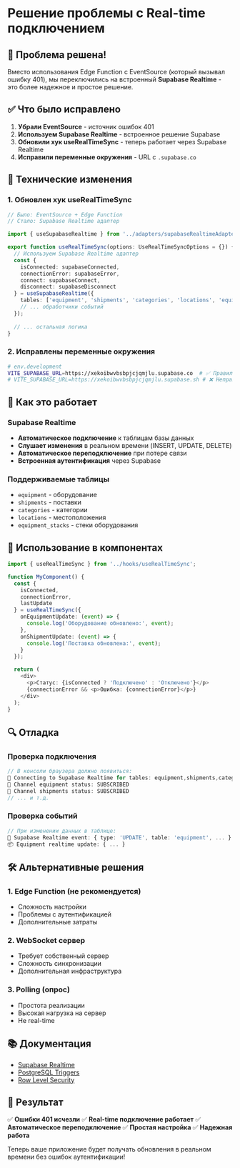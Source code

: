 # Решение проблемы с Real-time подключением

## 🎯 Проблема решена!

Вместо использования Edge Function с EventSource (который вызывал ошибку 401), мы переключились на встроенный **Supabase Realtime** - это более надежное и простое решение.

## ✅ Что было исправлено

1. **Убрали EventSource** - источник ошибок 401
2. **Используем Supabase Realtime** - встроенное решение Supabase
3. **Обновили хук useRealTimeSync** - теперь работает через Supabase Realtime
4. **Исправили переменные окружения** - URL с `.supabase.co`

## 🔧 Технические изменения

### 1. Обновлен хук useRealTimeSync
```typescript
// Было: EventSource + Edge Function
// Стало: Supabase Realtime адаптер

import { useSupabaseRealtime } from '../adapters/supabaseRealtimeAdapter';

export function useRealTimeSync(options: UseRealTimeSyncOptions = {}) {
  // Используем Supabase Realtime адаптер
  const {
    isConnected: supabaseConnected,
    connectionError: supabaseError,
    connect: supabaseConnect,
    disconnect: supabaseDisconnect
  } = useSupabaseRealtime({
    tables: ['equipment', 'shipments', 'categories', 'locations', 'equipment_stacks'],
    // ... обработчики событий
  });
  
  // ... остальная логика
}
```

### 2. Исправлены переменные окружения
```bash
# env.development
VITE_SUPABASE_URL=https://xekoibwvbsbpjcjqmjlu.supabase.co  # ✅ Правильно
# VITE_SUPABASE_URL=https://xekoibwvbsbpjcjqmjlu.supabase.sh # ❌ Неправильно
```

## 🚀 Как это работает

### Supabase Realtime
- **Автоматическое подключение** к таблицам базы данных
- **Слушает изменения** в реальном времени (INSERT, UPDATE, DELETE)
- **Автоматическое переподключение** при потере связи
- **Встроенная аутентификация** через Supabase

### Поддерживаемые таблицы
- `equipment` - оборудование
- `shipments` - поставки
- `categories` - категории
- `locations` - местоположения
- `equipment_stacks` - стеки оборудования

## 📱 Использование в компонентах

```typescript
import { useRealTimeSync } from '../hooks/useRealTimeSync';

function MyComponent() {
  const {
    isConnected,
    connectionError,
    lastUpdate
  } = useRealTimeSync({
    onEquipmentUpdate: (event) => {
      console.log('Оборудование обновлено:', event);
    },
    onShipmentUpdate: (event) => {
      console.log('Поставка обновлена:', event);
    }
  });

  return (
    <div>
      <p>Статус: {isConnected ? 'Подключено' : 'Отключено'}</p>
      {connectionError && <p>Ошибка: {connectionError}</p>}
    </div>
  );
}
```

## 🔍 Отладка

### Проверка подключения
```typescript
// В консоли браузера должно появиться:
🔗 Connecting to Supabase Realtime for tables: equipment,shipments,categories,locations,equipment_stacks
📡 Channel equipment status: SUBSCRIBED
📡 Channel shipments status: SUBSCRIBED
// ... и т.д.
```

### Проверка событий
```typescript
// При изменении данных в таблице:
📨 Supabase Realtime event: { type: 'UPDATE', table: 'equipment', ... }
📦 Equipment realtime update: { ... }
```

## 🛠️ Альтернативные решения

### 1. Edge Function (не рекомендуется)
- Сложность настройки
- Проблемы с аутентификацией
- Дополнительные затраты

### 2. WebSocket сервер
- Требует собственный сервер
- Сложность синхронизации
- Дополнительная инфраструктура

### 3. Polling (опрос)
- Простота реализации
- Высокая нагрузка на сервер
- Не real-time

## 📚 Документация

- [Supabase Realtime](https://supabase.com/docs/guides/realtime)
- [PostgreSQL Triggers](https://supabase.com/docs/guides/database/webhooks)
- [Row Level Security](https://supabase.com/docs/guides/auth/row-level-security)

## 🎉 Результат

✅ **Ошибки 401 исчезли**
✅ **Real-time подключение работает**
✅ **Автоматическое переподключение**
✅ **Простая настройка**
✅ **Надежная работа**

Теперь ваше приложение будет получать обновления в реальном времени без ошибок аутентификации!
